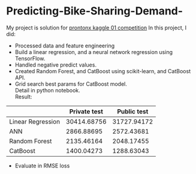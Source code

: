 # Predicting-Bike-Sharing-Demand-
My project is solution for [prontonx kaggle 01 competition][1]
In this project, I did: 
* Processed data and feature engineering
* Build a linear regression, and a neural network regression using TensorFlow.
* Handled negative predict values.
* Created Random Forest, and CatBoost using scikit-learn, and CatBoost API.
* Grid search best params for CatBoost model.</br>
Detail in python notebook.</br>
Result: 

|                   | Private test | Public test |
|-------------------|--------------|-------------|
| Linear Regression | 30414.68756  | 31727.94172 |
| ANN               | 2866.88695   | 2572.43681  |
| Random Forest     | 2135.46164   | 2048.17455  |
| CatBoost          | 1400.04273   | 1288.63043  |

* Evaluate in RMSE loss

[1]: https://www.kaggle.com/competitions/protonx-tf04-linear-regression/overview
